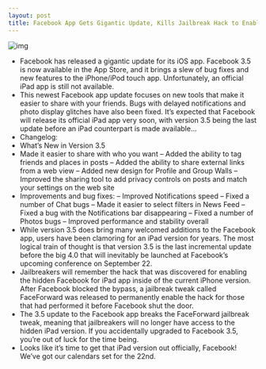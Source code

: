 ```yaml
---
layout: post
title: Facebook App Gets Gigantic Update, Kills Jailbreak Hack to Enable iPad Version
---
```

![img](http://media.idownloadblog.com/wp-content/uploads/2011/04/Facebook-e1301957426329.png)
* Facebook has released a gigantic update for its iOS app. Facebook 3.5 is now available in the App Store, and it brings a slew of bug fixes and new features to the iPhone/iPod touch app. Unfortunately, an official iPad app is still not available.
* This newest Facebook app update focuses on new tools that make it easier to share with your friends. Bugs with delayed notifications and photo display glitches have also been fixed. It’s expected that Facebook will release its official iPad app very soon, with version 3.5 being the last update before an iPad counterpart is made available…
* Changelog:
* What’s New in Version 3.5
* Made it easier to share with who you want – Added the ability to tag friends and places in posts – Added the ability to share external links from a web view – Added new design for Profile and Group Walls – Improved the sharing tool to add privacy controls on posts and match your settings on the web site
* Improvements and bug fixes: – Improved Notifications speed – Fixed a number of Chat bugs – Made it easier to select filters in News Feed – Fixed a bug with the Notifications bar disappearing – Fixed a number of Photos bugs – Improved performance and stability overall
* While version 3.5 does bring many welcomed additions to the Facebook app, users have been clamoring for an iPad version for years. The most logical train of thought is that version 3.5 is the last incremental update before the big 4.0 that will inevitably be launched at Facebook’s upcoming conference on September 22.
* Jailbreakers will remember the hack that was discovered for enabling the hidden Facebook for iPad app inside of the current iPhone version. After Facebook blocked the bypass, a jailbreak tweak called FaceForward was released to permanently enable the hack for those that had performed it before Facebook shut the door.
* The 3.5 update to the Facebook app breaks the FaceForward jailbreak tweak, meaning that jailbreakers will no longer have access to the hidden iPad version. If you accidentally upgraded to Facebook 3.5, you’re out of luck for the time being.
* Looks like it’s time to get that iPad version out officially, Facebook! We’ve got our calendars set for the 22nd.

